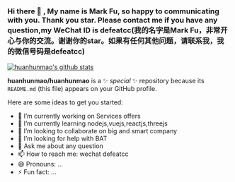### Hi there 👋 , My name is Mark Fu, so happy to communicating with you. Thank you star. Please contact me if you have any question,my WeChat ID is defeatcc(我的名字是Mark Fu，非常开心与你的交流。谢谢你的star。如果有任何其他问题，请联系我，我的微信号码是defeatcc)
[![huanhunmao's github stats](https://github-readme-stats.vercel.app/api?username=huanhunmao)](https://github.com/anuraghazra/github-readme-stats)


**huanhunmao/huanhunmao** is a ✨ _special_ ✨ repository because its `README.md` (this file) appears on your GitHub profile.

Here are some ideas to get you started:

- 🔭 I’m currently working on Services offers
- 🌱 I’m currently learning nodejs,vuejs,reactjs,threejs
- 👯 I’m looking to collaborate on big and smart company
- 🤔 I’m looking for help with BAT
- 💬 Ask me about any question
- 📫 How to reach me: wechat defeatcc
- 😄 Pronouns: ...
- ⚡ Fun fact: ...
